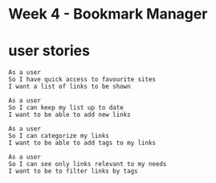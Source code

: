 # Week 4 - Bookmark Manager

# user stories

```
As a user
So I have quick access to favourite sites
I want a list of links to be shown
```
```
As a user
So I can keep my list up to date
I want to be able to add new links
```
```
As a user
So I can categorize my links
I want to be able to add tags to my links
```
```
As a user
So I can see only links relevant to my needs
I want to be to filter links by tags
```

